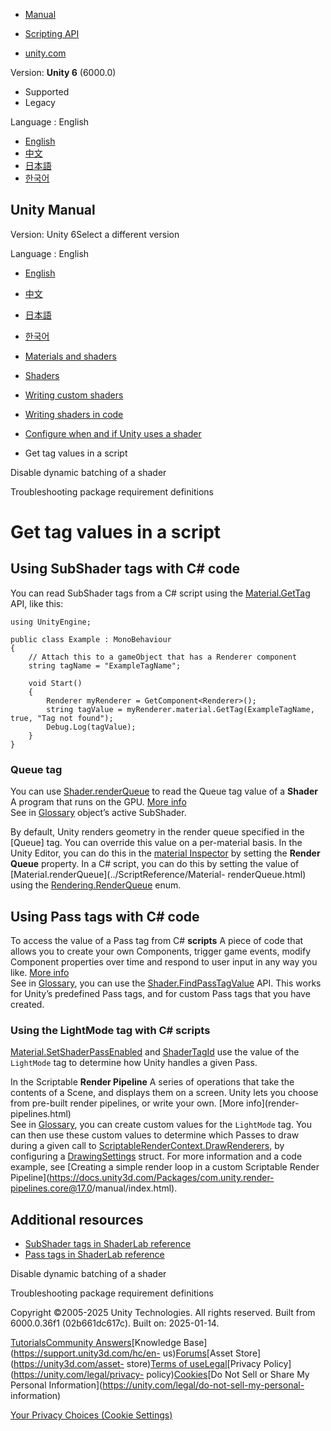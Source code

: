 [](https://docs.unity3d.com)

  * [Manual](../Manual/index.html)
  * [Scripting API](../ScriptReference/index.html)

  * [unity.com](https://unity.com/)

Version: **Unity 6** (6000.0)

  * Supported
  * Legacy

Language : English

  * [English](/Manual/writing-shader-tags-get-tag-value.html)
  * [中文](/cn/current/Manual/writing-shader-tags-get-tag-value.html)
  * [日本語](/ja/current/Manual/writing-shader-tags-get-tag-value.html)
  * [한국어](/kr/current/Manual/writing-shader-tags-get-tag-value.html)

[](https://docs.unity3d.com)

## Unity Manual

Version: Unity 6Select a different version

Language : English

  * [English](/Manual/writing-shader-tags-get-tag-value.html)
  * [中文](/cn/current/Manual/writing-shader-tags-get-tag-value.html)
  * [日本語](/ja/current/Manual/writing-shader-tags-get-tag-value.html)
  * [한국어](/kr/current/Manual/writing-shader-tags-get-tag-value.html)

  * [Materials and shaders](materials-and-shaders.html)
  * [Shaders](Shaders.html)
  * [Writing custom shaders](writing-custom-shaders.html)
  * [Writing shaders in code](shader-writing.html)
  * [Configure when and if Unity uses a shader](writing-shader-tags.html)
  * Get tag values in a script

[](writing-shader-tags-disable-dynamic-batching.html)

Disable dynamic batching of a shader

[](writing-shader-tags-require-package-troubleshooting.html)

Troubleshooting package requirement definitions

# Get tag values in a script

## Using SubShader tags with C# code

You can read SubShader tags from a C# script using the
[Material.GetTag](../ScriptReference/Material.GetTag.html) API, like this:

    
    
    using UnityEngine;
    
    public class Example : MonoBehaviour
    {
        // Attach this to a gameObject that has a Renderer component
        string tagName = "ExampleTagName";
    
        void Start()
        {
            Renderer myRenderer = GetComponent<Renderer>();
            string tagValue = myRenderer.material.GetTag(ExampleTagName, true, "Tag not found");
            Debug.Log(tagValue);
        }
    }
    

### Queue tag

You can use [Shader.renderQueue](../ScriptReference/Shader-renderQueue.html)
to read the Queue tag value of a **Shader** A program that runs on the GPU.
[More info](Shaders.html)  
See in [Glossary](Glossary.html#Shader) object’s active SubShader.

By default, Unity renders geometry in the render queue specified in the
[Queue] tag. You can override this value on a per-material basis. In the Unity
Editor, you can do this in the [material Inspector](class-Material.html) by
setting the **Render Queue** property. In a C# script, you can do this by
setting the value of [Material.renderQueue](../ScriptReference/Material-
renderQueue.html) using the
[Rendering.RenderQueue](../ScriptReference/Rendering.RenderQueue.html) enum.

## Using Pass tags with C# code

To access the value of a Pass tag from C# **scripts** A piece of code that
allows you to create your own Components, trigger game events, modify
Component properties over time and respond to user input in any way you like.
[More info](creating-scripts.html)  
See in [Glossary](Glossary.html#Scripts), you can use the
[Shader.FindPassTagValue](../ScriptReference/Shader.FindPassTagValue.html)
API. This works for Unity’s predefined Pass tags, and for custom Pass tags
that you have created.

### Using the LightMode tag with C# scripts

[Material.SetShaderPassEnabled](../ScriptReference/Material.SetShaderPassEnabled.html)
and [ShaderTagId](../ScriptReference/Rendering.ShaderTagId.html) use the value
of the `LightMode` tag to determine how Unity handles a given Pass.

In the Scriptable **Render Pipeline** A series of operations that take the
contents of a Scene, and displays them on a screen. Unity lets you choose from
pre-built render pipelines, or write your own. [More info](render-
pipelines.html)  
See in [Glossary](Glossary.html#Renderpipeline), you can create custom values
for the `LightMode` tag. You can then use these custom values to determine
which Passes to draw during a given call to
[ScriptableRenderContext.DrawRenderers](../ScriptReference/Rendering.ScriptableRenderContext.DrawRenderers.html),
by configuring a
[DrawingSettings](../ScriptReference/Rendering.DrawingSettings.html) struct.
For more information and a code example, see [Creating a simple render loop in
a custom Scriptable Render
Pipeline](https://docs.unity3d.com/Packages/com.unity.render-
pipelines.core@17.0/manual/index.html).

## Additional resources

  * [SubShader tags in ShaderLab reference](SL-SubShaderTags.html)
  * [Pass tags in ShaderLab reference](SL-PassTags.html)

[](writing-shader-tags-disable-dynamic-batching.html)

Disable dynamic batching of a shader

[](writing-shader-tags-require-package-troubleshooting.html)

Troubleshooting package requirement definitions

Copyright ©2005-2025 Unity Technologies. All rights reserved. Built from
6000.0.36f1 (02b661dc617c). Built on: 2025-01-14.

[Tutorials](https://learn.unity.com/)[Community
Answers](https://answers.unity3d.com)[Knowledge
Base](https://support.unity3d.com/hc/en-
us)[Forums](https://forum.unity3d.com)[Asset Store](https://unity3d.com/asset-
store)[Terms of
use](https://docs.unity3d.com/Manual/TermsOfUse.html)[Legal](https://unity.com/legal)[Privacy
Policy](https://unity.com/legal/privacy-
policy)[Cookies](https://unity.com/legal/cookie-policy)[Do Not Sell or Share
My Personal Information](https://unity.com/legal/do-not-sell-my-personal-
information)

[Your Privacy Choices (Cookie Settings)](javascript:void\(0\);)

